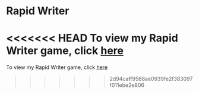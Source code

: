 # Rapid Writer

<<<<<<< HEAD
To view my Rapid Writer game, click [here](https://noahmiller4.github.io/Rapid-Writer/)
=======
To view my Rapid Writer game, click [here](https://noahmiller4.github.io/Rapid-Writer/)
>>>>>>> 2d94caff9588ae0939fe2f383097f011ebe2e806
